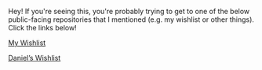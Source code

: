 Hey! If you're seeing this, you're probably trying to get to one of the below public-facing repositories that I mentioned (e.g. my wishlist or other things). Click the links below!

[My Wishlist](Wishlist.html)

[Daniel’s Wishlist](DanielWishlist.html)